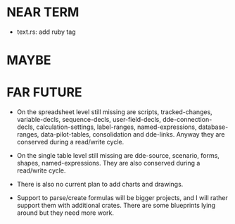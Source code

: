 
# NEAR TERM

- text.rs: add ruby tag

# MAYBE



# FAR FUTURE

- On the spreadsheet level still missing are scripts, tracked-changes,
  variable-decls, sequence-decls, user-field-decls, dde-connection-decls,
  calculation-settings, label-ranges, named-expressions, database-ranges,
  data-pilot-tables, consolidation and dde-links.
  Anyway they are conserved during a read/write cycle.

- On the single table level still missing are dde-source, scenario, forms,
  shapes, named-expressions.
  They are also conserved during a read/write cycle.

- There is also no current plan to add charts and drawings.

- Support to parse/create formulas will be bigger projects, and I will rather
  support them with additional crates. There are some blueprints lying around
  but they need more work.
